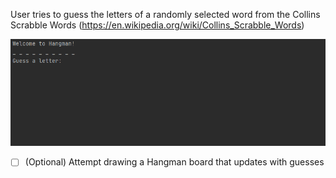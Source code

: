 User tries to guess the letters of a randomly selected word from the Collins Scrabble Words \(https://en.wikipedia.org/wiki/Collins_Scrabble_Words)

![](hangman.gif)

- [ ] \(Optional) Attempt drawing a Hangman board that updates with guesses
